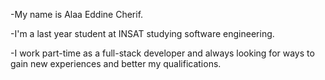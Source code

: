  -My name is Alaa Eddine Cherif.
 
 -I'm a last year student at INSAT studying software engineering.
 
 -I work part-time as a full-stack developer and always looking for ways to gain new experiences and better my qualifications.
 
